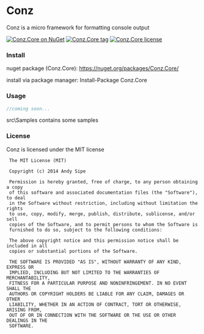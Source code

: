 # Conz

Conz is a micro framework for formatting console output

[![Conz.Core on NuGet](http://img.shields.io/nuget/v/Conz.Core.svg?style=flat)](https://www.nuget.org/packages/Conz.Core)
[![Conz.Core tag](http://img.shields.io/github/tag/asipe/conz.svg?style=flat)](https://github.com/asipe/Conz/tags)
[![Conz.Core license](http://img.shields.io/badge/license-mit-blue.svg?style=flat)](https://raw.githubusercontent.com/asipe/Conz/master/LICENSE)

### Install

nuget package (Conz.Core): https://nuget.org/packages/Conz.Core/

install via package manager: Install-Package Conz.Core

### Usage

```csharp
//coming soon...
```

src\Samples contains some samples

### License

Conz is licensed under the MIT license

     The MIT License (MIT)

     Copyright (c) 2014 Andy Sipe

     Permission is hereby granted, free of charge, to any person obtaining a copy
     of this software and associated documentation files (the "Software"), to deal
     in the Software without restriction, including without limitation the rights
     to use, copy, modify, merge, publish, distribute, sublicense, and/or sell
     copies of the Software, and to permit persons to whom the Software is
     furnished to do so, subject to the following conditions:

     The above copyright notice and this permission notice shall be included in all
     copies or substantial portions of the Software.

     THE SOFTWARE IS PROVIDED "AS IS", WITHOUT WARRANTY OF ANY KIND, EXPRESS OR
     IMPLIED, INCLUDING BUT NOT LIMITED TO THE WARRANTIES OF MERCHANTABILITY,
     FITNESS FOR A PARTICULAR PURPOSE AND NONINFRINGEMENT. IN NO EVENT SHALL THE
     AUTHORS OR COPYRIGHT HOLDERS BE LIABLE FOR ANY CLAIM, DAMAGES OR OTHER
     LIABILITY, WHETHER IN AN ACTION OF CONTRACT, TORT OR OTHERWISE, ARISING FROM,
     OUT OF OR IN CONNECTION WITH THE SOFTWARE OR THE USE OR OTHER DEALINGS IN THE
     SOFTWARE.
